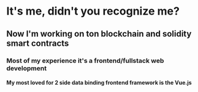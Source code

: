 # It's me, didn't you recognize me?

## Now I'm working on ton blockchain and solidity smart contracts

### Most of my experience it's a frontend/fullstack web development

#### My most loved for 2 side data binding frontend framework is the Vue.js
